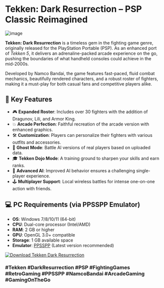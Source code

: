 # Tekken: Dark Resurrection – PSP Classic Reimagined
![image](https://github.com/user-attachments/assets/63215f62-df6b-48e1-9f0f-89aa56764b6c)


**Tekken: Dark Resurrection** is a timeless gem in the fighting game genre, originally released for the PlayStation Portable (PSP). As an enhanced port of *Tekken 5*, it delivers an adrenaline-packed arcade experience on the go, pushing the boundaries of what handheld consoles could achieve in the mid-2000s.

Developed by Namco Bandai, the game features fast-paced, fluid combat mechanics, beautifully rendered characters, and a robust roster of fighters, making it a must-play for both casual fans and competitive players alike.

## 🔑 Key Features

- 🎮 **Expanded Roster**: Includes over 30 fighters with the addition of Dragunov, Lili, and Armor King.
- 💥 **Arcade Perfection**: Faithful recreation of the arcade version with enhanced graphics.
- 🛠️ **Customization**: Players can personalize their fighters with various outfits and accessories.
- 📸 **Ghost Mode**: Battle AI versions of real players based on uploaded data.
- 🎓 **Tekken Dojo Mode**: A training ground to sharpen your skills and earn ranks.
- 🧠 **Advanced AI**: Improved AI behavior ensures a challenging single-player experience.
- 🕹️ **Multiplayer Support**: Local wireless battles for intense one-on-one action with friends.

## 💻 PC Requirements (via PPSSPP Emulator)

- **OS**: Windows 7/8/10/11 (64-bit)
- **CPU**: Dual-core processor (Intel/AMD)
- **RAM**: 2 GB or higher
- **GPU**: OpenGL 3.0+ compatible
- **Storage**: 1 GB available space
- **Emulator**: [PPSSPP](https://www.ppsspp.org/) (Latest version recommended)

<a href="https://www.romslibrary.com/tekken-dark-resurrection-psp-rom/" target="_blank">
  <img src="https://img.shields.io/badge/Download-Tekken%20Dark%20Resurrection-ff4757?style=for-the-badge&logo=playstation&logoColor=white" alt="Download Tekken Dark Resurrection">
</a>


### #Tekken #DarkResurrection #PSP #FightingGames #RetroGaming #PPSSPP #NamcoBandai #ArcadeGaming #GamingOnTheGo
